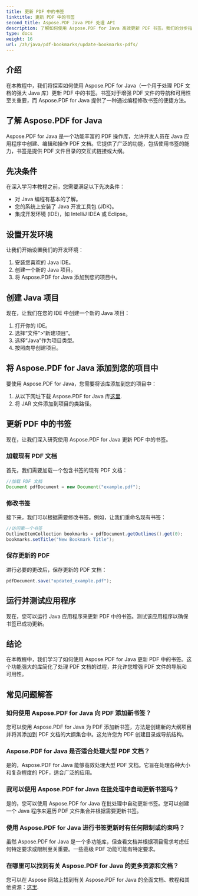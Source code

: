 ```yaml
---
title: 更新 PDF 中的书签
linktitle: 更新 PDF 中的书签
second_title: Aspose.PDF Java PDF 处理 API
description: 了解如何使用 Aspose.PDF for Java 高效更新 PDF 书签。我们的分步指南简化了此过程。
type: docs
weight: 16
url: /zh/java/pdf-bookmarks/update-bookmarks-pdfs/
---
```


## 介绍

在本教程中，我们将探索如何使用 Aspose.PDF for Java（一个用于处理 PDF 文档的强大 Java 库）更新 PDF 中的书签。书签对于增强 PDF 文件的导航和可用性至关重要，而 Aspose.PDF for Java 提供了一种通过编程修改书签的便捷方法。

## 了解 Aspose.PDF for Java

Aspose.PDF for Java 是一个功能丰富的 PDF 操作库，允许开发人员在 Java 应用程序中创建、编辑和操作 PDF 文档。它提供了广泛的功能，包括使用书签的能力，书签是提供 PDF 文件目录的交互式链接或大纲。

## 先决条件

在深入学习本教程之前，您需要满足以下先决条件：

- 对 Java 编程有基本的了解。
- 您的系统上安装了 Java 开发工具包 (JDK)。
- 集成开发环境 (IDE)，如 IntelliJ IDEA 或 Eclipse。

## 设置开发环境

让我们开始设置我们的开发环境：

1. 安装您喜欢的 Java IDE。
2. 创建一个新的 Java 项目。
3. 将 Aspose.PDF for Java 添加到您的项目中。

## 创建 Java 项目

现在，让我们在您的 IDE 中创建一个新的 Java 项目：

1. 打开你的 IDE。
2. 选择“文件”>“新建项目”。
3. 选择“Java”作为项目类型。
4. 按照向导创建项目。

## 将 Aspose.PDF for Java 添加到您的项目中

要使用 Aspose.PDF for Java，您需要将该库添加到您的项目中：

1. 从以下网址下载 Aspose.PDF for Java 库[这里](https://releases.aspose.com/pdf/java/).
2. 将 JAR 文件添加到项目的类路径。

## 更新 PDF 中的书签

现在，让我们深入研究使用 Aspose.PDF for Java 更新 PDF 中的书签。

### 加载现有 PDF 文档

首先，我们需要加载一个包含书签的现有 PDF 文档：

```java
//加载 PDF 文档
Document pdfDocument = new Document("example.pdf");
```

### 修改书签

接下来，我们可以根据需要修改书签。例如，让我们重命名现有书签：

```java
//访问第一个书签
OutlineItemCollection bookmarks = pdfDocument.getOutlines().get(0);
bookmarks.setTitle("New Bookmark Title");
```

### 保存更新的 PDF

进行必要的更改后，保存更新的 PDF 文档：

```java
pdfDocument.save("updated_example.pdf");
```

## 运行并测试应用程序

现在，您可以运行 Java 应用程序来更新 PDF 中的书签。测试该应用程序以确保书签已成功更新。

## 结论

在本教程中，我们学习了如何使用 Aspose.PDF for Java 更新 PDF 中的书签。这个功能强大的库简化了处理 PDF 文档的过程，并允许您增强 PDF 文件的导航和可用性。

## 常见问题解答

### 如何使用 Aspose.PDF for Java 向 PDF 添加新书签？

您可以使用 Aspose.PDF for Java 为 PDF 添加新书签，方法是创建新的大纲项目并将其添加到 PDF 文档的大纲集合中。这允许您为 PDF 创建目录或导航结构。

### Aspose.PDF for Java 是否适合处理大型 PDF 文档？

是的，Aspose.PDF for Java 能够高效处理大型 PDF 文档。它旨在处理各种大小和复杂程度的 PDF，适合广泛的应用。

### 我可以使用 Aspose.PDF for Java 在批处理中自动更新书签吗？

是的，您可以使用 Aspose.PDF for Java 在批处理中自动更新书签。您可以创建一个 Java 程序来遍历 PDF 文件集合并根据需要更新书签。

### 使用 Aspose.PDF for Java 进行书签更新时有任何限制或约束吗？

虽然 Aspose.PDF for Java 是一个多功能库，但查看文档并根据项目需求考虑任何特定要求或限制至关重要。一些高级 PDF 功能可能有特定要求。

### 在哪里可以找到有关 Aspose.PDF for Java 的更多资源和文档？

您可以在 Aspose 网站上找到有关 Aspose.PDF for Java 的全面文档、教程和其他资源：[这里](https://reference.aspose.com/pdf/java/).